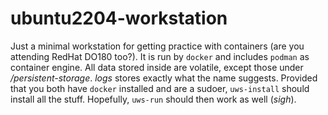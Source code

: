 # ubuntu2204-workstation
Just a minimal workstation for getting practice with containers (are you attending RedHat DO180 too?). It is run by ```docker``` and includes ```podman``` as container engine. All data stored inside are volatile, except those under <i>/persistent-storage</i>. <i>logs</i> stores exactly what the name suggests.
Provided that you both have ```docker``` installed and are a sudoer, ```uws-install``` should install all the stuff. Hopefully, ```uws-run``` should then work as well (<i>sigh</i>).
